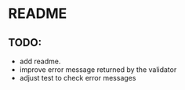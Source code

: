 # README #

## TODO:
- add readme.
- improve error message returned by the validator
- adjust test to check error messages
